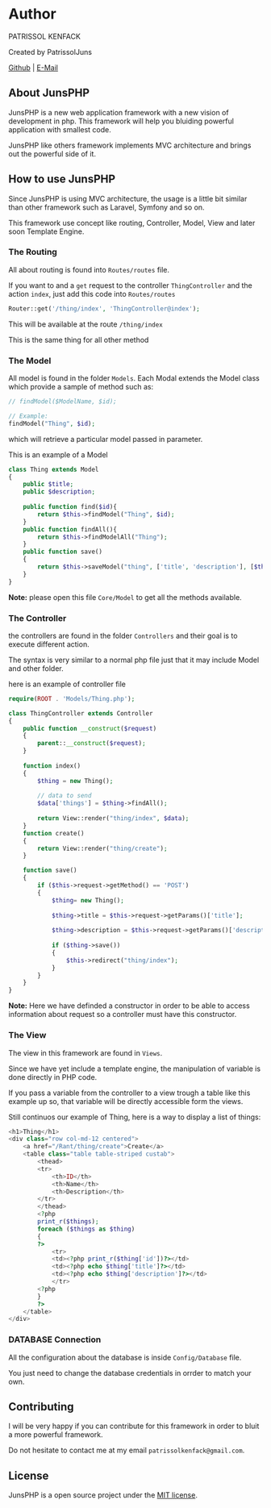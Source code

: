 # Author
PATRISSOL KENFACK

Created by PatrissolJuns

[Github](https://github.com/PatrissolJuns) | [E-Mail](mailto:patrissolkenfack@gmail)

## About JunsPHP

JunsPHP is a new web application framework with a new vision of development in php. This framework will help you bluiding powerful application with smallest code.

JunsPHP like others framework implements MVC architecture and brings out the powerful side of it.


## How to use JunsPHP

Since JunsPHP is using MVC architecture, the usage is a little bit similar than other framework such as Laravel, Symfony and so on.

This framework use concept like routing, Controller, Model, View and later soon Template Engine.

### The Routing
 
All about routing is found into `Routes/routes` file. 

If you want to and a `get` request to the controller `ThingController` and the action `index`, just add this code into `Routes/routes`

```php
Router::get('/thing/index', 'ThingController@index');
```
This will be available at the route `/thing/index`

This is the same thing for all other method

### The Model

All model is found in the folder `Models`. Each Modal extends the Model class which provide a sample of method such as:

```PHP
// findModel($ModelName, $id);

// Example:
findModel("Thing", $id);
```
which will retrieve a particular model passed in parameter.

This is an example of a Model

```PHP
class Thing extends Model
{
    public $title;
    public $description;
    
    public function find($id){
        return $this->findModel("Thing", $id);
    }
    public function findAll(){
        return $this->findModelAll("Thing");
    }
    public function save()
    {
        return $this->saveModel("thing", ['title', 'description'], [$this->title, $this->description]);
    }
}
```

**Note:** please open this file `Core/Model` to get all the methods available.

### The Controller

the controllers are found in the folder `Controllers` and their goal is to execute different action. 

The syntax is very similar to a normal php file just that it may include Model and other folder.

here is an example of controller file

```PHP
require(ROOT . 'Models/Thing.php');

class ThingController extends Controller
{
    public function __construct($request)
    {
        parent::__construct($request);
    }
    
    function index()
    {
        $thing = new Thing();
		
		// data to send
        $data['things'] = $thing->findAll();
        
        return View::render("thing/index", $data);
    }
    function create()
    {
        return View::render("thing/create");
    }

    function save()
    {
        if ($this->request->getMethod() == 'POST')
        {
            $thing= new Thing();
			
            $thing->title = $this->request->getParams()['title'];
			
            $thing->description = $this->request->getParams()['description'];
			
            if ($thing->save())
            {
                $this->redirect("thing/index");
            }
        }
    }
}
```

**Note:** Here we have definded a constructor in order to be able to access information about request so a controller must have this constructor.

### The View

The view in this framework are found in `Views`.

Since we have yet include a template engine, the manipulation of variable is done directly in PHP code.

If you pass a variable from the controller to a view trough a table like this example up so, that variable will be directly accessible form the views.

Still continuos our example of Thing, here is a way to display a list of things:

```PHP
<h1>Thing</h1>
<div class="row col-md-12 centered">
    <a href="/Rant/thing/create">Create</a>
    <table class="table table-striped custab">
        <thead>
        <tr>
            <th>ID</th>
            <th>Name</th>
            <th>Description</th>
        </tr>
        </thead>
        <?php
        print_r($things);
        foreach ($things as $thing)
        {
        ?>
            <tr>
            <td><?php print_r($thing['id'])?></td>
            <td><?php echo $thing['title']?></td>
            <td><?php echo $thing['description']?></td>
            </tr>
        <?php
        }
        ?>
    </table>
</div>
```

### DATABASE Connection

All the configuration about the database is inside `Config/Database` file.

You just need to change the database credentials in orrder to match your own.


## Contributing

I will be very happy if you can contribute for this framework in order to bluit a more powerful framework.

Do not hesitate to contact me at my email `patrissolkenfack@gmail.com`.

## License

JunsPHP is a open source project under the [MIT license](https://opensource.org/licenses/MIT).